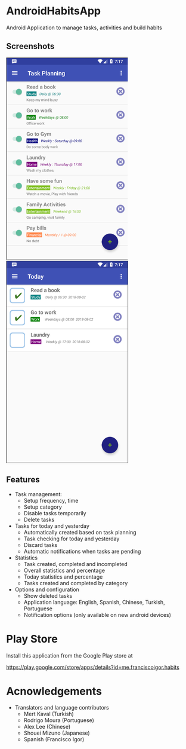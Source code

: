 # AndroidHabitsApp
Android Application to manage tasks, activities and build habits

## Screenshots

![](playstore/screenshot01.png)
![](playstore/screenshot02.png)

## Features

* Task management:
  * Setup frequency, time 
  * Setup category
  * Disable tasks temporarily
  * Delete tasks
* Tasks for today and yesterday
  * Automatically created based on task planning
  * Task checking for today and yesterday
  * Discard tasks
  * Automatic notifications when tasks are pending
* Statistics
  * Task created, completed and incompleted
  * Overall statistics and percentage
  * Today statistics and percentage
  * Tasks created and completed by category
* Options and configuration
  * Show deleted tasks
  * Application language: English, Spanish, Chinese, Turkish, Portuguese
  * Notification options (only available on new android devices)
  
# Play Store

Install this application from the Google Play store at

https://play.google.com/store/apps/details?id=me.franciscoigor.habits



  
# Acnowledgements

* Translators and language contributors
  * Mert Kaval (Turkish)
  * Rodrigo Moura (Portuguese)
  * Alex Lee (Chinese)
  * Shouei Mizuno (Japanese)
  * Spanish (Francisco Igor)
  






